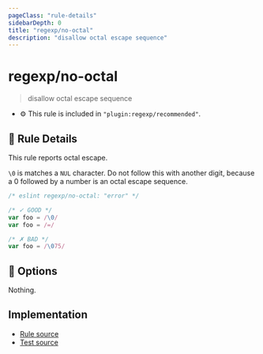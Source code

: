 ```yaml
---
pageClass: "rule-details"
sidebarDepth: 0
title: "regexp/no-octal"
description: "disallow octal escape sequence"
---
```

# regexp/no-octal

> disallow octal escape sequence

- :gear: This rule is included in `"plugin:regexp/recommended"`.

## :book: Rule Details

This rule reports octal escape.

`\0` is matches a `NUL` character. Do not follow this with another digit, because a 0 followed by a number is an octal escape sequence.

<eslint-code-block >

```js
/* eslint regexp/no-octal: "error" */

/* ✓ GOOD */
var foo = /\0/
var foo = /=/

/* ✗ BAD */
var foo = /\075/
```

</eslint-code-block>

## :wrench: Options

Nothing.

## Implementation

- [Rule source](https://github.com/ota-meshi/eslint-plugin-regexp/blob/master/lib/rules/no-octal.ts)
- [Test source](https://github.com/ota-meshi/eslint-plugin-regexp/blob/master/tests/lib/rules/no-octal.js)
